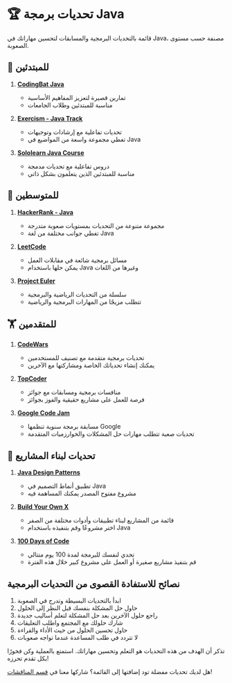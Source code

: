 # 🏆 تحديات برمجة Java

قائمة بالتحديات البرمجية والمسابقات لتحسين مهاراتك في Java، مصنفة حسب مستوى الصعوبة.

## 🌱 للمبتدئين

1. **[CodingBat Java](https://codingbat.com/java)**
   - تمارين قصيرة لتعزيز المفاهيم الأساسية
   - مناسبة للمبتدئين وطلاب الجامعات

2. **[Exercism - Java Track](https://exercism.io/tracks/java)**
   - تحديات تفاعلية مع إرشادات وتوجيهات
   - تغطي مجموعة واسعة من المواضيع في Java

3. **[Sololearn Java Course](https://www.sololearn.com/Course/Java/)**
   - دروس تفاعلية مع تحديات مدمجة
   - مناسبة للمبتدئين الذين يتعلمون بشكل ذاتي

## 🚀 للمتوسطين

1. **[HackerRank - Java](https://www.hackerrank.com/domains/java)**
   - مجموعة متنوعة من التحديات بمستويات صعوبة متدرجة
   - تغطي جوانب مختلفة من لغة Java

2. **[LeetCode](https://leetcode.com/problemset/all/?languageTags=java)**
   - مسائل برمجية شائعة في مقابلات العمل
   - يمكن حلها باستخدام Java وغيرها من اللغات

3. **[Project Euler](https://projecteuler.net/)**
   - سلسلة من التحديات الرياضية والبرمجية
   - تتطلب مزيجًا من المهارات البرمجية والرياضية

## 🏋️ للمتقدمين

1. **[CodeWars](https://www.codewars.com/?language=java)**
   - تحديات برمجية متقدمة مع تصنيف للمستخدمين
   - يمكنك إنشاء تحدياتك الخاصة ومشاركتها مع الآخرين

2. **[TopCoder](https://www.topcoder.com/challenges)**
   - منافسات برمجية ومسابقات مع جوائز
   - فرصة للعمل على مشاريع حقيقية والفوز بجوائز

3. **[Google Code Jam](https://codingcompetitions.withgoogle.com/codejam)**
   - مسابقة برمجة سنوية تنظمها Google
   - تحديات صعبة تتطلب مهارات حل المشكلات والخوارزميات المتقدمة

## 💼 تحديات لبناء المشاريع

1. **[Java Design Patterns](https://github.com/iluwatar/java-design-patterns)**
   - تطبيق أنماط التصميم في Java
   - مشروع مفتوح المصدر يمكنك المساهمة فيه

2. **[Build Your Own X](https://github.com/danistefanovic/build-your-own-x)**
   - قائمة من المشاريع لبناء تطبيقات وأدوات مختلفة من الصفر
   - اختر مشروعًا وقم بتنفيذه باستخدام Java

3. **[100 Days of Code](https://www.100daysofcode.com/)**
   - تحدي لنفسك للبرمجة لمدة 100 يوم متتالي
   - قم بتنفيذ مشاريع صغيرة أو العمل على مشروع كبير خلال هذه الفترة

## نصائح للاستفادة القصوى من التحديات البرمجية

1. ابدأ بالتحديات البسيطة وتدرج في الصعوبة
2. حاول حل المشكلة بنفسك قبل النظر إلى الحلول
3. راجع حلول الآخرين بعد حل المشكلة لتعلم أساليب جديدة
4. شارك حلولك مع المجتمع واطلب التعليقات
5. حاول تحسين الحلول من حيث الأداء والقراءة
6. لا تتردد في طلب المساعدة عندما تواجه صعوبات

تذكر أن الهدف من هذه التحديات هو التعلم وتحسين مهاراتك. استمتع بالعملية وكن فخورًا بكل تقدم تحرزه!

هل لديك تحديات مفضلة تود إضافتها إلى القائمة؟ شاركها معنا في [قسم المناقشات](https://github.com/u4java/u4java/discussions)!

